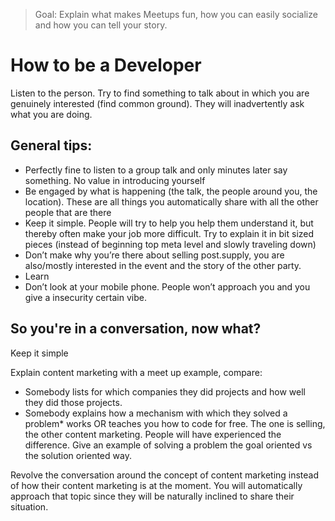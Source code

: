 > Goal: Explain what makes Meetups fun, how you can easily socialize and how you can tell your story.

# How to be a Developer

Listen to the person. Try to find something to talk about in which you are genuinely interested (find common ground). They will inadvertently ask what you are doing.

## General tips:
- Perfectly fine to listen to a group talk and only minutes later say something. No value in introducing yourself
- Be engaged by what is happening (the talk, the people around you, the location). These are all things you automatically share with all the other people that are there
- Keep it simple. People will try to help you help them understand it, but thereby often make your job more difficult. Try to explain it in bit sized pieces (instead of beginning top meta level and slowly traveling down)
- Don’t make why you’re there about selling post.supply, you are also/mostly interested in the event and the story of the other party.
- Learn
- Don’t look at your mobile phone. People won’t approach you and you give a insecurity certain vibe.


## So you're in a conversation, now what?
Keep it simple

Explain content marketing with a meet up example, compare:
* Somebody lists for which companies they did projects and how well they did those projects.
* Somebody explains how a mechanism with which they solved a problem* works OR teaches you how to code for free.
The one is selling, the other content marketing. People will have experienced the difference.
Give an example of solving a problem the goal oriented vs the solution oriented way.

Revolve the conversation around the concept of content marketing instead of how their content marketing is at the moment. You will automatically approach that topic since they will be naturally inclined to share their situation.
